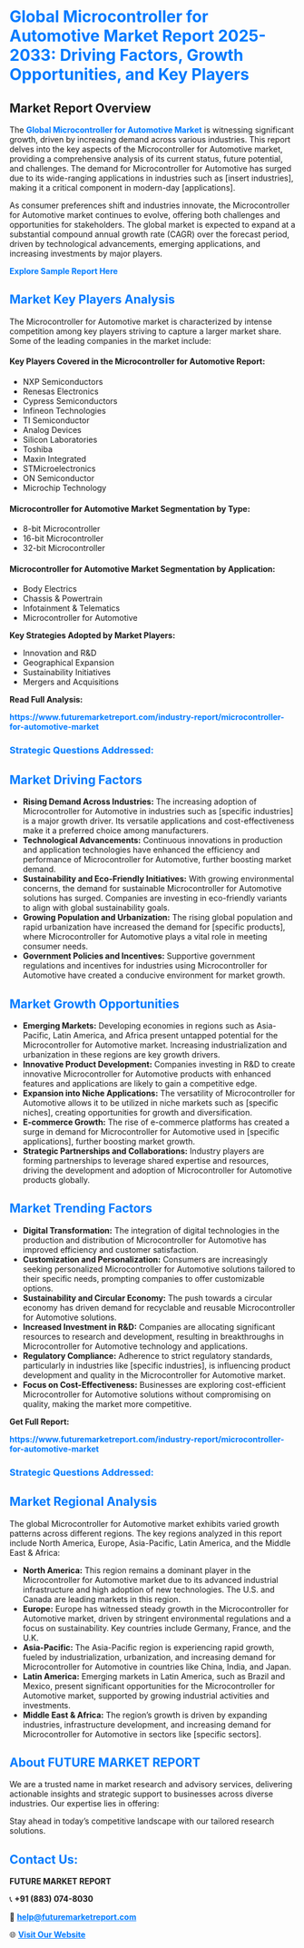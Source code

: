 <h1 style="color: #007BFF;">Global Microcontroller for Automotive Market Report 2025-2033: Driving Factors, Growth Opportunities, and Key Players</h1>

<section id="overview">
<h2>Market Report Overview</h2>
<p>The <a href="https://www.futuremarketreport.com/industry-report/microcontroller-for-automotive-market" style="color: #007BFF; text-decoration: none;"><strong>Global Microcontroller for Automotive Market</strong></a> is witnessing significant growth, driven by increasing demand across various industries. This report delves into the key aspects of the Microcontroller for Automotive market, providing a comprehensive analysis of its current status, future potential, and challenges. The demand for Microcontroller for Automotive has surged due to its wide-ranging applications in industries such as [insert industries], making it a critical component in modern-day [applications].</p>
<p>As consumer preferences shift and industries innovate, the Microcontroller for Automotive market continues to evolve, offering both challenges and opportunities for stakeholders. The global market is expected to expand at a substantial compound annual growth rate (CAGR) over the forecast period, driven by technological advancements, emerging applications, and increasing investments by major players.</p>
</section>

<section id="overview">
<p><a href="https://www.futuremarketreport.com/request-sample/reportId=125942" style="color: #007BFF; text-decoration: none;"><strong>Explore Sample Report Here</strong></a></p>
</section>

<section id="key-players">
<h2 style="color: #007BFF;">Market Key Players Analysis</h2>
<p>The Microcontroller for Automotive market is characterized by intense competition among key players striving to capture a larger market share. Some of the leading companies in the market include:</p>
<h4>Key Players Covered in the Microcontroller for Automotive Report:</h4>
<ul><li>NXP Semiconductors</li><li>Renesas Electronics</li><li>Cypress Semiconductors</li><li>Infineon Technologies</li><li>TI Semiconductor</li><li>Analog Devices</li><li>Silicon Laboratories</li><li>Toshiba</li><li>Maxin Integrated</li><li>STMicroelectronics</li><li>ON Semiconductor</li><li>Microchip Technology</li></ul>
<h4>Microcontroller for Automotive Market Segmentation by Type:</h4>
<ul><li>8-bit Microcontroller</li><li>16-bit Microcontroller</li><li>32-bit Microcontroller</li></ul>

<h4>Microcontroller for Automotive Market Segmentation by Application:</h4>
<ul><li>Body Electrics</li><li>Chassis &amp; Powertrain</li><li>Infotainment &amp; Telematics</li><li>Microcontroller for Automotive</li></ul>
<p><strong>Key Strategies Adopted by Market Players:</strong></p>
<ul>
<li>Innovation and R&D</li>
<li>Geographical Expansion</li>
<li>Sustainability Initiatives</li>
<li>Mergers and Acquisitions</li>
</ul>
</section>

<section>
<p><strong>Read Full Analysis: </strong></p><a href="https://www.futuremarketreport.com/industry-report/microcontroller-for-automotive-market" style="color: #007BFF; text-decoration: none;"><strong>https://www.futuremarketreport.com/industry-report/microcontroller-for-automotive-market</strong></a>
<h3 style="color: #007BFF;">Strategic Questions Addressed:</h3>
</section>

<section id="driving-factors">
<h2 style="color: #007BFF;">Market Driving Factors</h2>
<ul>
<li><strong>Rising Demand Across Industries:</strong> The increasing adoption of Microcontroller for Automotive in industries such as [specific industries] is a major growth driver. Its versatile applications and cost-effectiveness make it a preferred choice among manufacturers.</li>
<li><strong>Technological Advancements:</strong> Continuous innovations in production and application technologies have enhanced the efficiency and performance of Microcontroller for Automotive, further boosting market demand.</li>
<li><strong>Sustainability and Eco-Friendly Initiatives:</strong> With growing environmental concerns, the demand for sustainable Microcontroller for Automotive solutions has surged. Companies are investing in eco-friendly variants to align with global sustainability goals.</li>
<li><strong>Growing Population and Urbanization:</strong> The rising global population and rapid urbanization have increased the demand for [specific products], where Microcontroller for Automotive plays a vital role in meeting consumer needs.</li>
<li><strong>Government Policies and Incentives:</strong> Supportive government regulations and incentives for industries using Microcontroller for Automotive have created a conducive environment for market growth.</li>
</ul>
</section>

<section id="growth-opportunities">
<h2 style="color: #007BFF;">Market Growth Opportunities</h2>
<ul>
<li><strong>Emerging Markets:</strong> Developing economies in regions such as Asia-Pacific, Latin America, and Africa present untapped potential for the Microcontroller for Automotive market. Increasing industrialization and urbanization in these regions are key growth drivers.</li>
<li><strong>Innovative Product Development:</strong> Companies investing in R&D to create innovative Microcontroller for Automotive products with enhanced features and applications are likely to gain a competitive edge.</li>
<li><strong>Expansion into Niche Applications:</strong> The versatility of Microcontroller for Automotive allows it to be utilized in niche markets such as [specific niches], creating opportunities for growth and diversification.</li>
<li><strong>E-commerce Growth:</strong> The rise of e-commerce platforms has created a surge in demand for Microcontroller for Automotive used in [specific applications], further boosting market growth.</li>
<li><strong>Strategic Partnerships and Collaborations:</strong> Industry players are forming partnerships to leverage shared expertise and resources, driving the development and adoption of Microcontroller for Automotive products globally.</li>
</ul>
</section>

<section id="trending-factors">
<h2 style="color: #007BFF;">Market Trending Factors</h2>
<ul>
<li><strong>Digital Transformation:</strong> The integration of digital technologies in the production and distribution of Microcontroller for Automotive has improved efficiency and customer satisfaction.</li>
<li><strong>Customization and Personalization:</strong> Consumers are increasingly seeking personalized Microcontroller for Automotive solutions tailored to their specific needs, prompting companies to offer customizable options.</li>
<li><strong>Sustainability and Circular Economy:</strong> The push towards a circular economy has driven demand for recyclable and reusable Microcontroller for Automotive solutions.</li>
<li><strong>Increased Investment in R&D:</strong> Companies are allocating significant resources to research and development, resulting in breakthroughs in Microcontroller for Automotive technology and applications.</li>
<li><strong>Regulatory Compliance:</strong> Adherence to strict regulatory standards, particularly in industries like [specific industries], is influencing product development and quality in the Microcontroller for Automotive market.</li>
<li><strong>Focus on Cost-Effectiveness:</strong> Businesses are exploring cost-efficient Microcontroller for Automotive solutions without compromising on quality, making the market more competitive.</li>
</ul>
</section>

<section>
<p><strong>Get Full Report: </strong></p><a href="https://www.futuremarketreport.com/industry-report/microcontroller-for-automotive-market" style="color: #007BFF; text-decoration: none;"><strong>https://www.futuremarketreport.com/industry-report/microcontroller-for-automotive-market</strong></a>
<h3 style="color: #007BFF;">Strategic Questions Addressed:</h3>
</section>


<section id="regional-analysis">
<h2 style="color: #007BFF;">Market Regional Analysis</h2>
<p>The global Microcontroller for Automotive market exhibits varied growth patterns across different regions. The key regions analyzed in this report include North America, Europe, Asia-Pacific, Latin America, and the Middle East & Africa:</p>
<ul>
<li><strong>North America:</strong> This region remains a dominant player in the Microcontroller for Automotive market due to its advanced industrial infrastructure and high adoption of new technologies. The U.S. and Canada are leading markets in this region.</li>
<li><strong>Europe:</strong> Europe has witnessed steady growth in the Microcontroller for Automotive market, driven by stringent environmental regulations and a focus on sustainability. Key countries include Germany, France, and the U.K.</li>
<li><strong>Asia-Pacific:</strong> The Asia-Pacific region is experiencing rapid growth, fueled by industrialization, urbanization, and increasing demand for Microcontroller for Automotive in countries like China, India, and Japan.</li>
<li><strong>Latin America:</strong> Emerging markets in Latin America, such as Brazil and Mexico, present significant opportunities for the Microcontroller for Automotive market, supported by growing industrial activities and investments.</li>
<li><strong>Middle East & Africa:</strong> The region’s growth is driven by expanding industries, infrastructure development, and increasing demand for Microcontroller for Automotive in sectors like [specific sectors].</li>
</ul>
</section>

<footer>
<h2 style="color: #007BFF;">About FUTURE MARKET REPORT</h2>
<p>We are a trusted name in market research and advisory services, delivering actionable insights and strategic support to businesses across diverse industries. Our expertise lies in offering:</p>

<p>Stay ahead in today’s competitive landscape with our tailored research solutions.</p>

<h2 style="color: #007BFF;">Contact Us:</h2>
<p><strong>FUTURE MARKET REPORT</strong></p>
<p>📞 <strong>+91 (883) 074-8030</strong></p>
<p>📧 <strong><a href="mailto:help@futuremarketreport.com" style="color: #007BFF;">help@futuremarketreport.com</a></strong></p>
<p>🌐 <strong><a href="https://www.futuremarketreport.com/" style="color: #007BFF;">Visit Our Website</a></strong></p>
</footer>